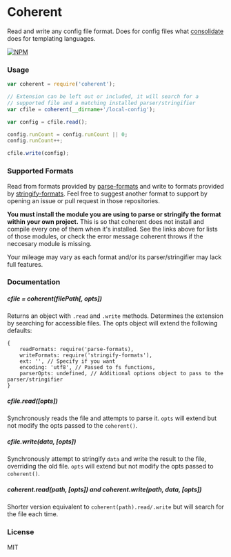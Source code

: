 # Coherent

Read and write any config file format. Does for config files what [consolidate](https://github.com/tj/consolidate.js) does for templating languages.

[![NPM](https://nodei.co/npm/coherent.png)](https://nodei.co/npm/coherent/)

### Usage

```javascript
var coherent = require('coherent');

// Extension can be left out or included, it will search for a
// supported file and a matching installed parser/stringifier
var cfile = coherent(__dirname+'/local-config');

var config = cfile.read();

config.runCount = config.runCount || 0;
config.runCount++;

cfile.write(config);
```


### Supported Formats

Read from formats provided by [parse-formats](https://github.com/DSKrepps/parse-formats) and write to formats provided by [stringify-formats](https://github.com/DSKrepps/stringify-formats). Feel free to suggest another format to support by opening an issue or pull request in those repositories.

**You must install the module you are using to parse or stringify the format within your own project.** This is so that coherent does not install and compile every one of them when it's installed. See the links above for lists of those modules, or check the error message coherent throws if the neccesary module is missing.

Your mileage may vary as each format and/or its parser/stringifier may lack full features.


### Documentation

##### cfile = coherent(filePath[, opts])
Returns an object with `.read` and `.write` methods. Determines the extension by searching for accessible files. The opts object will extend the following defaults:

    {
        readFormats: require('parse-formats),
        writeFormats: require('stringify-formats'),
        ext: '', // Specify if you want
        encoding: 'utf8', // Passed to fs functions,
        parserOpts: undefined, // Additional options object to pass to the parser/stringifier
    }

##### cfile.read([opts])
Synchronously reads the file and attempts to parse it. `opts` will extend but not modify the opts passed to the `coherent()`.

##### cfile.write(data, [opts])
Synchronously attempt to stringify `data` and write the result to the file, overriding the old file. `opts` will extend but not modify the opts passed to `coherent()`.

##### coherent.read(path, [opts]) and coherent.write(path, data, [opts])
Shorter version equivalent to `coherent(path).read/.write` but will search for the file each time.


### License

MIT
